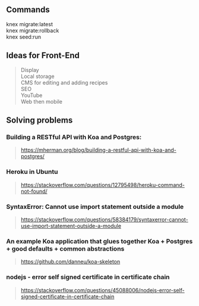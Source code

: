 ## Commands
knex migrate:latest  
knex migrate:rollback  
knex seed:run  

## Ideas for Front-End
> Display  
> Local storage  
> CMS for editing and adding recipes  
> SEO  
> YouTube  
> Web then mobile  

## Solving problems

### Building a RESTful API with Koa and Postgres: 
> https://mherman.org/blog/building-a-restful-api-with-koa-and-postgres/

### Heroku in Ubuntu
> https://stackoverflow.com/questions/12795498/heroku-command-not-found/ 

### SyntaxError: Cannot use import statement outside a module
> https://stackoverflow.com/questions/58384179/syntaxerror-cannot-use-import-statement-outside-a-module

### An example Koa application that glues together Koa + Postgres + good defaults + common abstractions
> https://github.com/danneu/koa-skeleton

### nodejs - error self signed certificate in certificate chain
> https://stackoverflow.com/questions/45088006/nodejs-error-self-signed-certificate-in-certificate-chain
